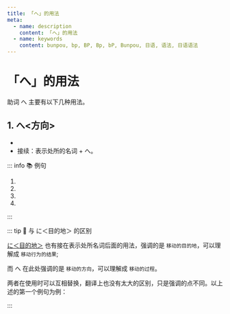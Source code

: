 ```yaml
---
title: 「へ」的用法
meta:
  - name: description
    content: 「へ」的用法
  - name: keywords
    content: bunpou, bp, BP, Bp, bP, Bunpou, 日语, 语法, 日语语法
---
```


# 「へ」的用法

助词 へ 主要有以下几种用法。

## 1. へ<方向>

* <grammer-content sentence="意义：表示移动的方向。此时读作「e」" inline />
* 接续：表示处所的名词 + へ。

::: info :books: 例句

1. <grammer-content id='he-0' sentence="[夏休/なつやす]みには[国/くに]**へ**[帰/かえ]らなかった。" trans='暑假没回国。' />
2. <grammer-content id='he-1' sentence="どこ**へ**[行/い]きますか。" trans='要去哪儿？' />
3. <grammer-content id='he-2' sentence="[毎日/まいにち]7[時/じ]ごろ[家/うち]**へ**[帰/かえ]る。" trans='每天七点左右回家。' />
4. <grammer-content id='he-3' sentence="[授業/じゅぎょう]のあと、[図書館/としょかん]**へ**[本/ほん]を[借/か]りに[行/い]きます。" trans='下课后去图书馆借书。' />

:::

::: tip :bookmark: 与 に＜目的地＞ 的区别

[に＜目的地＞](./ni.md#1-に＜目的地＞) 也有接在表示处所名词后面的用法，强调的是 `移动的目的地`，可以理解成 `移动行为的结果`;

而 へ 在此处强调的是 `移动的方向`，可以理解成 `移动的过程`。

两者在使用时可以互相替换，翻译上也没有太大的区别，只是强调的点不同。以上述的第一个例句为例：

<div class="bunpou-block">

  <grammer-content id='he-4' sentence="[夏休/なつやす]みには[国/くに]**<del>へ</del> → に**[帰/かえ]らなかった。" trans='暑假没回国。' />

</div>

:::

